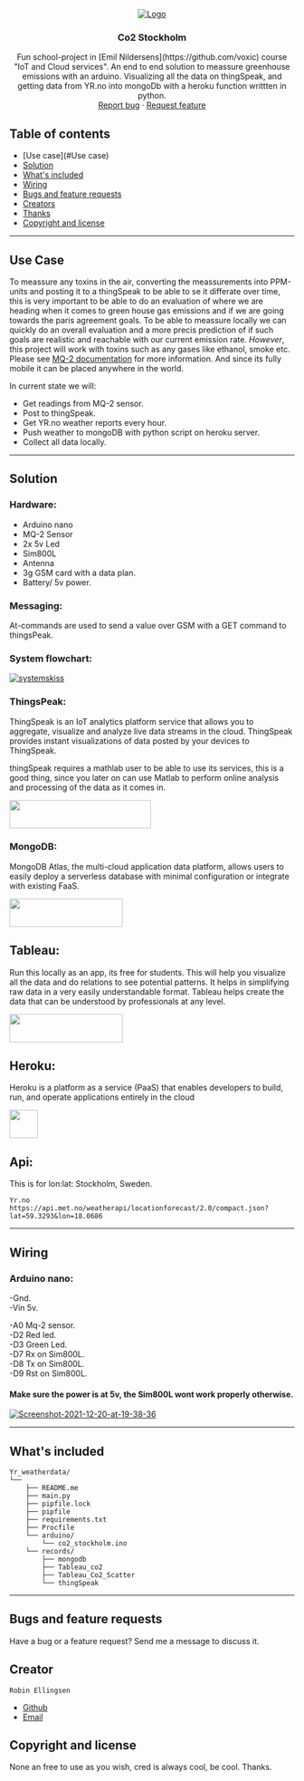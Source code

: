 <p align="center">
  <a href="Co2">
    <a href="https://ibb.co/LZ360jt"><img src="https://i.ibb.co/Js92c67/Logo.png" alt="Logo" border="0"></a>
  </a>

  <h3 align="center">Co2 Stockholm</h3>

  <p align="center">
    Fun school-project in [Emil Nildersens](https://github.com/voxic) course "IoT and Cloud services".
    An end to end solution to meassure greenhouse emissions with an arduino. Visualizing all the data on thingSpeak, 
    and getting data from YR.no into mongoDb with a heroku function writtten in python. 
    <br>
    <a href="https://reponame/issues/new?template=bug.md">Report bug</a>
    ·
    <a href="https://reponame/issues/new?template=feature.md&labels=feature">Request feature</a>
  </p>


## Table of contents
- [Use case](#Use case)
- [Solution](#solution)
- [What's included](#whats-included)
- [Wiring](#wiring)
- [Bugs and feature requests](#bugs-and-feature-requests)
- [Creators](#creators)
- [Thanks](#thanks)
- [Copyright and license](#copyright-and-license)
---
## Use Case
To meassure any toxins in the air, converting the meassurements into PPM-units and posting it to a thingSpeak to be able
to se it differate over time, this is very important to be able to do an evaluation of where we are heading when it comes to green house gas emissions
and if we are going towards the paris agreement goals. To be able to meassure locally we can quickly do an overall evaluation and a more precis prediction of if such goals are realistic and reachable 
with our current emission rate.
_However_, this project will work with toxins such as any gases like ethanol, smoke etc. Please see [MQ-2 documentation](https://www.pololu.com/file/0J309/MQ2.pdf) for more information.
And since its fully mobile it can be placed anywhere in the world.

In current state we will:
- Get readings from MQ-2 sensor.
- Post to thingSpeak.
- Get YR.no weather reports every hour.
- Push weather to mongoDB with python script on heroku server.
- Collect all data locally.


---
## Solution
### Hardware:
- Arduino nano
- MQ-2 Sensor
- 2x 5v Led
- Sim800L
- Antenna
- 3g GSM card with a data plan.
- Battery/ 5v power. 


### Messaging:
At-commands are used to send a value over GSM with a GET command to thingsPeak.

### System flowchart:
<a href="https://ibb.co/t8mr2j7"><img src="https://i.ibb.co/vZwndy7/systemskiss.png" alt="systemskiss" border="0"></a>

### ThingsPeak:
ThingSpeak is an IoT analytics platform service that allows you to aggregate, visualize and analyze live data streams in the cloud.
ThingSpeak provides instant visualizations of data posted by your devices to ThingSpeak.

thingSpeak requires a mathlab user to be able to use its services, this is a good thing, since you later on can use Matlab to perform online analysis and processing of the data as it comes in. 

<img src="https://brands.home-assistant.io/_/thingspeak/logo.png" height="50" width="250">

### MongoDB:
MongoDB Atlas, the multi-cloud application data platform, allows users to easily deploy a serverless database with minimal configuration or integrate with existing FaaS.

<img src="https://upload.wikimedia.org/wikipedia/commons/thumb/9/93/MongoDB_Logo.svg/2560px-MongoDB_Logo.svg.png" height="50" width="200">


## Tableau:
Run this locally as an app, its free for students.
This will help you visualize all the data and do relations to see potential patterns.
It helps in simplifying raw data in a very easily understandable format. Tableau helps create the data that can be understood by professionals at any level.

<img src="https://upload.wikimedia.org/wikipedia/commons/4/4b/Tableau_Logo.png" height="50" width="200">


## Heroku: 
Heroku is a platform as a service (PaaS) that enables developers to build, run, and operate applications entirely in the cloud

<img src="https://iconape.com/wp-content/files/xn/371066/svg/371066.svg" height="50" width="50">


## Api:
This is for lon:lat: Stockholm, Sweden.

    Yr.no
    https://api.met.no/weatherapi/locationforecast/2.0/compact.json?lat=59.3293&lon=18.0686
---
## Wiring
### Arduino nano:
-Gnd.<br>
-Vin 5v.

-A0 Mq-2 sensor.<br>
-D2 Red led.<br>
-D3 Green Led.<br>
-D7 Rx on Sim800L.<br>
-D8 Tx on Sim800L.<br>
-D9 Rst on Sim800L.<br>

#### Make sure the power is at 5v, the Sim800L wont work properly otherwise.


<a href="https://ibb.co/X78TDSD"><img src="https://i.ibb.co/6HB58g8/Screenshot-2021-12-20-at-19-38-36.png" alt="Screenshot-2021-12-20-at-19-38-36" border="0"></a>

---
## What's included

```text
Yr_weatherdata/
└── 
    ├── README.me
    ├── main.py
    ├── pipfile.lock
    ├── pipfile
    ├── requirements.txt
    ├── Procfile 
    └── arduino/
        └── co2_stockholm.ino
    └── records/
        ├── mongodb
        ├── Tableau_co2
        ├── Tableau_Co2_Scatter
        └── thingSpeak
```
---
## Bugs and feature requests

Have a bug or a feature request? Send me a message to discuss it.


## Creator

    Robin Ellingsen

- [Github]("https://github.com/ascoolarobban")
- [Email]("robin@fauxdelorean.com")




## Copyright and license
None an free to use as you wish, cred is always cool, be cool.
Thanks.
